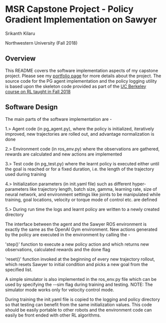 # MSR Capstone Project - Policy Gradient Implementation on Sawyer
Srikanth Kilaru

Northwestern University (Fall 2018)

## Overview
This README covers the software implementation aspects of my capstone project.
Please see my [portfolio page](https://srikanth-kilaru.github.io/projects/2018/final-proj-RL) for more details about the project.
The source code for the PG agent implementation and the policy logging utility is based upon the skeleton code provided as part of the [UC Berkeley course on RL taught in Fall 2018](http://rail.eecs.berkeley.edu/deeprlcourse/static/homeworks/hw2.pdf)

## Software Design
The main parts of the software implementation are -

1.> Agent code (in pg_agent.py), where the policy is initialized, iteratively improved, new trajectories are rolled out, and advantage normalization is done

2.> Environment code (in ros_env.py) where the observations are gathered, rewards are calculated and new actions are implemented

3.> Test code (in pg_test.py) where the learnt policy is executed either until the goal is reached or for a fixed duration, i.e. the length of the trajectory used during training

4.> Initialization parameters (in init.yaml file) such as different hyper-parameters like trajectory length, batch size, gamma, learning rate, size of neural network, and environment settings like joints to be manipulated while training, goal locations, velocity or torque mode of control etc. are defined

5.> During run time the logs and learnt policy are written to a newly created directory

The interface between the agent and the Sawyer ROS environment is exactly the same as the OpenAI Gym environment. New actions generated by the policy are executed in the environment by calling the -

'step()' function to execute a new policy action and which returns new observations, calculated rewards and the done flag

'reset()' function invoked at the beginning of every new trajectory rollout,  which resets Sawyer to initial condition and picks a new goal from the specified list.

A simple simulator is also implemented in the ros_env.py file which can be used by specifying the --sim flag during training and testing. NOTE: The simulator mode works only for velocity control mode.

During training the init.yaml file is copied to the logging and policy directory so that testing can benefit from the same initialization values.
This code should be easily portable to other robots and the environment code can easily be front ended with other RL algorithms.
